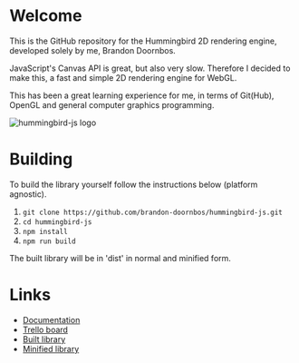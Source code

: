 # Welcome
This is the GitHub repository for the Hummingbird 2D rendering engine, developed solely by me, Brandon Doornbos.

JavaScript's Canvas API is great, but also very slow. Therefore I decided to make this, a fast and simple 2D rendering engine for WebGL.

This has been a great learning experience for me, in terms of Git(Hub), OpenGL and general computer graphics programming.

![hummingbird-js logo](https://github.com/brandon-doornbos/hummingbird-js/raw/main/assets/logo.png "Hummingbird engine logo.")

# Building
To build the library yourself follow the instructions below (platform agnostic).

1. `git clone https://github.com/brandon-doornbos/hummingbird-js.git`
2. `cd hummingbird-js`
3. `npm install`
4. `npm run build`

The built library will be in 'dist' in normal and minified form.

# Links
- [Documentation](https://projects.brandond.nl/Hummingbird/docs/)
- [Trello board](https://trello.com/b/QO8sjFeJ)
- [Built library](https://projects.brandond.nl/Hummingbird/dist/hummingbird.js)
- [Minified library](https://projects.brandond.nl/Hummingbird/dist/hummingbird.min.js)
